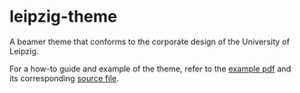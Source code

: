 # leipzig-theme
A beamer theme that conforms to the corporate design of the University of Leipzig.

For a how-to guide and example of the theme, refer to the [example pdf](example.pdf) and its corresponding [source file](main.tex).
